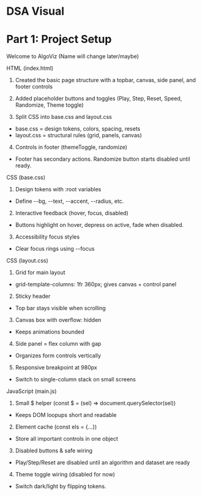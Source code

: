# DSA Visual
# Part 1: Project Setup
Welcome to AlgoViz (Name will change later/maybe)

HTML (index.html)
1. Created the basic page structure with a topbar, canvas, side panel, and footer controls

2. Added placeholder buttons and toggles (Play, Step, Reset, Speed, Randomize, Theme toggle)

3. Split CSS into base.css and layout.css
 - base.css = design tokens, colors, spacing, resets
 - layout.css = structural rules (grid, panels, canvas)

4. Controls in footer (themeToggle, randomize)
 - Footer has secondary actions. Randomize button starts disabled until ready.

CSS (base.css)
1. Design tokens with :root variables
 - Define --bg, --text, --accent, --radius, etc.
2. Interactive feedback (hover, focus, disabled)
 - Buttons highlight on hover, depress on active, fade when disabled.
3. Accessibility focus styles
 - Clear focus rings using --focus

CSS (layout.css)
1. Grid for main layout
 - grid-template-columns: 1fr 360px; gives canvas + control panel
2. Sticky header
 - Top bar stays visible when scrolling
3. Canvas box with overflow: hidden
 - Keeps animations bounded
4. Side panel = flex column with gap
 - Organizes form controls vertically
5. Responsive breakpoint at 980px
 - Switch to single-column stack on small screens

JavaScript (main.js)
1. Small $ helper (const $ = (sel) => document.querySelector(sel))
 - Keeps DOM loopups short and readable
2. Element cache (const els = {...})
 - Store all important controls in one object
3. Disabled buttons & safe wiring
 - Play/Step/Reset are disabled until an algorithm and dataset are ready
4. Theme toggle wiring (disabled for now)
 - Switch dark/light by flipping tokens.
